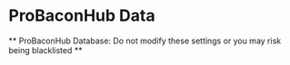 # ProBaconHub Data #
** ProBaconHub Database: Do not modify these settings or you may risk being blacklisted **
